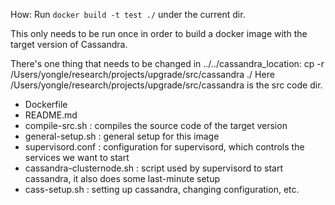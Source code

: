 How: Run `docker build -t test ./` under the current dir. 

This only needs to be run once in order to build a docker image with the target
version of Cassandra. 

There's one thing that needs to be changed in ../../cassandra_location:
cp -r /Users/yongle/research/projects/upgrade/src/cassandra ./
Here /Users/yongle/research/projects/upgrade/src/cassandra is the src code dir. 

- Dockerfile
- README.md
- compile-src.sh : compiles the source code of the target version
- general-setup.sh : general setup for this image
- supervisord.conf : configuration for supervisord, which controls the services
  we want to start
- cassandra-clusternode.sh : script used by supervisord to start cassandra, it
  also does some last-minute setup
- cass-setup.sh : setting up cassandra, changing configuration, etc. 
